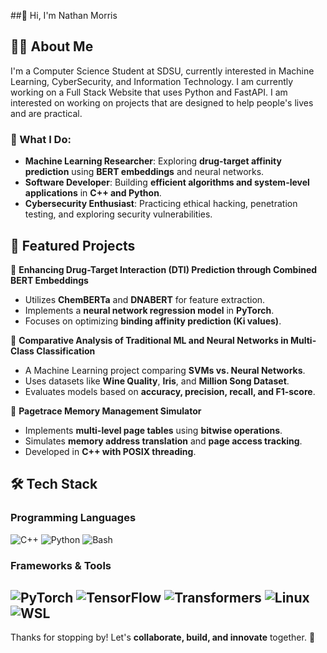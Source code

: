 ##👋 Hi, I'm Nathan Morris

## 🧑‍💻 About Me

I'm a Computer Science Student at SDSU, currently interested in Machine Learning, CyberSecurity, and Information Technology. I am currently working on a Full Stack Website that uses Python and FastAPI. I am interested on working on projects that are designed to help people's lives and are practical.

### 🚀 What I Do:
- **Machine Learning Researcher**: Exploring **drug-target affinity prediction** using **BERT embeddings** and neural networks.
- **Software Developer**: Building **efficient algorithms and system-level applications** in **C++ and Python**.
- **Cybersecurity Enthusiast**: Practicing ethical hacking, penetration testing, and exploring security vulnerabilities.

## 📂 Featured Projects
🔬 **Enhancing Drug-Target Interaction (DTI) Prediction through Combined BERT Embeddings**  
- Utilizes **ChemBERTa** and **DNABERT** for feature extraction.  
- Implements a **neural network regression model** in **PyTorch**.  
- Focuses on optimizing **binding affinity prediction (Ki values)**.

🧠 **Comparative Analysis of Traditional ML and Neural Networks in Multi-Class Classification**  
- A Machine Learning project comparing **SVMs vs. Neural Networks**.  
- Uses datasets like **Wine Quality**, **Iris**, and **Million Song Dataset**.  
- Evaluates models based on **accuracy, precision, recall, and F1-score**.

🔧 **Pagetrace Memory Management Simulator**  
- Implements **multi-level page tables** using **bitwise operations**.  
- Simulates **memory address translation** and **page access tracking**.  
- Developed in **C++ with POSIX threading**.

## 🛠️ Tech Stack
### **Programming Languages**  
![C++](https://img.shields.io/badge/-C++-00599C?style=flat&logo=c%2B%2B&logoColor=white)
![Python](https://img.shields.io/badge/-Python-3776AB?style=flat&logo=python&logoColor=white)
![Bash](https://img.shields.io/badge/-Bash-4EAA25?style=flat&logo=gnu-bash&logoColor=white)

### **Frameworks & Tools**  
![PyTorch](https://img.shields.io/badge/-PyTorch-EE4C2C?style=flat&logo=pytorch&logoColor=white)
![TensorFlow](https://img.shields.io/badge/-TensorFlow-FF6F00?style=flat&logo=tensorflow&logoColor=white)
![Transformers](https://img.shields.io/badge/-Transformers-000000?style=flat&logo=huggingface&logoColor=yellow)
![Linux](https://img.shields.io/badge/-Linux-FCC624?style=flat&logo=linux&logoColor=black)
![WSL](https://img.shields.io/badge/-WSL-4D4D4D?style=flat&logo=windows-terminal&logoColor=white)
---

Thanks for stopping by! Let's **collaborate, build, and innovate** together. 🚀  



<!--
**NathanMorris8/NathanMorris8** is a ✨ _special_ ✨ repository because its `README.md` (this file) appears on your GitHub profile.

Here are some ideas to get you started:

- 🔭 I’m currently working on ...
- 🌱 I’m currently learning ...
- 👯 I’m looking to collaborate on ...
- 🤔 I’m looking for help with ...
- 💬 Ask me about ...
- 📫 How to reach me: ...
- 😄 Pronouns: ...
- ⚡ Fun fact: ...
-->

